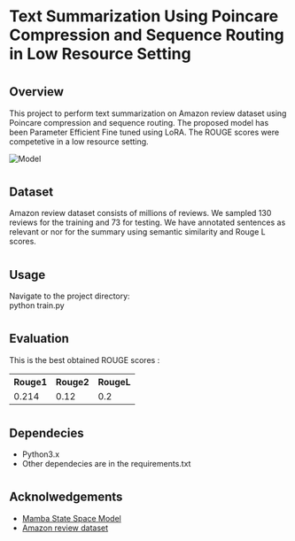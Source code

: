 # Text Summarization Using Poincare Compression and Sequence Routing in Low Resource Setting

# <h2>Overview</h2>
This project to perform text summarization on Amazon review dataset using Poincare compression and sequence routing. The proposed model has been Parameter Efficient Fine tuned using LoRA.
The ROUGE scores were competetive in a low resource setting.

![Model](https://github.com/user-attachments/assets/cb6504c2-f2e7-466f-b7a1-a60207bb5de3)


# <h2>Dataset</h2>
Amazon review dataset consists of millions of reviews. We sampled 130 reviews for the training and 73 for testing. We have annotated sentences as relevant or nor for the summary using semantic similarity and Rouge L scores.

# <h2>Usage</h2> 
Navigate to the project directory: <br>
python train.py

# <h2>Evaluation</h2>
This is the best obtained ROUGE scores :
 <table>
  <tr>
    <th>Rouge1</th>
    <th>Rouge2</th>
    <th>RougeL</th>
  </tr>
  <tr>
    <td>0.214</td>
    <td>0.12</td>
    <td>0.2</td>
  </tr>

</table> 

# <h2>Dependecies</h2>
 <ul>
  <li>Python3.x</li>
  <li>Other dependecies are in the requirements.txt</li>
</ul> 

# <h2>Acknolwedgements</h2>
 <ul>
  <li><a href="https://arxiv.org/pdf/2312.00752"> Mamba State Space Model </a> </li> 
   <li><a href=" https://jmcauley.ucsd.edu/data/amazon/index_2014.html">Amazon review dataset </a> </li>
</ul> 




